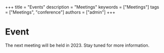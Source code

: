 +++
title = "Events"
description = "Meetings"
keywords = ["Meetings"]
tags = ["Meetings", "conference"]
authors = ["admin"]
+++
# Event

The next meeting will be held in 2023. Stay tuned for more information. 